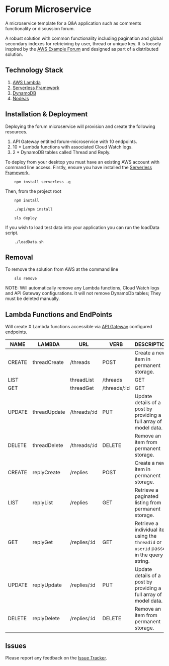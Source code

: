 # Forum Microservice

A microservice template for a Q&A application such as comments functionality or discussion forum.

A robust solution with common functionality including pagination and global secondary indexes for retrieiving by user, thread or unique key. It is loosely inspired by the [AWS Example Forum](http://docs.aws.amazon.com/amazondynamodb/latest/developerguide/SampleData.CreateTables.html) and designed as part of a distributed solution.

## Technology Stack
1. [AWS Lambda](https://aws.amazon.com/lambda/)
2. [Serverless Framework](http://serverless.com)
3. [DynamoDB](https://aws.amazon.com/dynamodb)
4. [NodeJs](https://nodejs.org/)

## Installation & Deployment 
Deploying the forum microservice will provision and create the following resources.

1. API Gateway entitled forum-microservice with 10 endpoints.
2. 10 * Lambda functions with associated Cloud Watch logs.
3. 2 * DynamoDB tables called Thread and Reply.

To deploy from your desktop you must have an existing AWS account with command line access. Firstly, ensure you have installed the [Serverless Framework](http://serverless.com).

```
    npm install serverless -g
```

Then, from the project root 

```
    npm install
```


```
    ./api/npm install
```

```
    sls deploy
```

If you wish to load test data into your application you can run the loadData script.

```
	./loadData.sh
```

## Removal
To remove the solution from AWS at the command line

```
	sls remove
```

NOTE: Will automatically remove any Lambda functions, Cloud Watch logs and API Gateway configurations. It will
not remove DynamoDb tables; They must be deleted manually.

## Lambda Functions and EndPoints
Will create X Lambda functions accessible via [API Gateway](https://aws.amazon.com/api-gateway/) configured endpoints.

NAME | LAMBDA | URL | VERB | DESCRIPTION
---- | ------ | --- | ---- | -----------
CREATE | threadCreate | /threads | POST | Create a new item in permanent storage.
LIST | | threadList | /threads | GET | Retrieve a paginated listing from permanent storage.
GET | | threadGet | /threads/:id | GET | Retrieve a individual item using the ```threadid``` or ```userid``` passed in the query string.
UPDATE | threadUpdate| /threads/:id | PUT | Update details of a post by providing a full array of model data.
DELETE | threadDelete | /threads/:id | DELETE | Remove an item from permanent storage.
CREATE | replyCreate | /replies | POST | Create a new item in permanent storage.
LIST | replyList | /replies | GET | Retrieve a paginated listing from permanent storage.
GET | replyGet | /replies/:id | GET | Retrieve a individual item using the ```threadid``` or ```userid``` passed in the query string.
UPDATE | replyUpdate | /replies/:id | PUT | Update details of a post by providing a full array of model data.
DELETE | replyDelete | /replies/:id | DELETE | Remove an item from permanent storage.


## Issues
Please report any feedback on the [Issue Tracker](https://github.com/jacksoncharles/forum-microservice/issues).